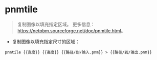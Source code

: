# pnmtile

> 复制图像以填充指定区域。
> 更多信息：<https://netpbm.sourceforge.net/doc/pnmtile.html>。

- 复制图像以填充指定尺寸的区域：

`pnmtile {{宽度}} {{高度}} {{路径/到/输入.pnm}} > {{路径/到/输出.pnm}}`